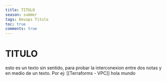 ```yaml
---
title: TITULO
season: summer
tags: Devops Titulo
toc: true
comments: true
---
```

# TITULO
esto es un texto sin sentido, para probar la interconexion entre dos notas y en medio de un texto. Por ej: [[Terraforms - VPC]] hola mundo